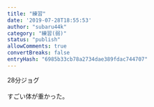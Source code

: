 ```yaml
---
title: "練習"
date: '2019-07-28T18:55:53'
author: "subaru44k"
category: "練習(弱)"
status: "publish"
allowComments: true
convertBreaks: false
entryHash: "6985b33cb78a2734dae389fdac744707"
---
```

28分ジョグ<br>
<br>
すごい体が重かった。
